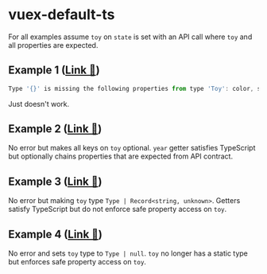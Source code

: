 # vuex-default-ts

For all examples assume `toy` on `state` is set with an API call where `toy` and all properties are expected.

## Example 1 ([Link 🔗](example-one.ts))

```js
Type '{}' is missing the following properties from type 'Toy': color, shape, texture ts(2739)
```

Just doesn't work.

## Example 2 ([Link 🔗](example-two.ts))

No error but makes all keys on `toy` optional. `year` getter satisfies TypeScript but optionally chains properties that are expected from API contract.

## Example 3 ([Link 🔗](example-three.ts))

No error but making `toy` type `Type | Record<string, unknown>`. Getters satisfy TypeScript but do not enforce safe property access on `toy`.

## Example 4 ([Link 🔗](example-four.ts))

No error and sets `toy` type to `Type | null`. `toy` no longer has a static type but enforces safe property access on `toy`.
